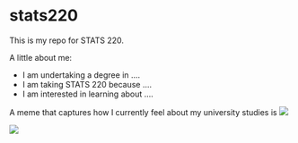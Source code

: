 # stats220

This is my repo for STATS 220. 

A little about me:

- I am undertaking a degree in ....
- I am taking STATS 220 because ....
- I am interested in learning about ....

A meme that captures how I currently feel about my university studies is ![](https://c.tenor.com/8druEACXtX8AAAAd/tenor.gif)


![](https://c.tenor.com/8druEACXtX8AAAAd/tenor.gif)

[
](https://g.us.sinaimg.cn/o0/TZYYrj4Elx08kdPxpoO40104120002ef0E010.mp4?label=gif_mp4&template=170x170.28.0&ssig=3l723RdBYA&Expires=1741047155&KID=unistore,video)
